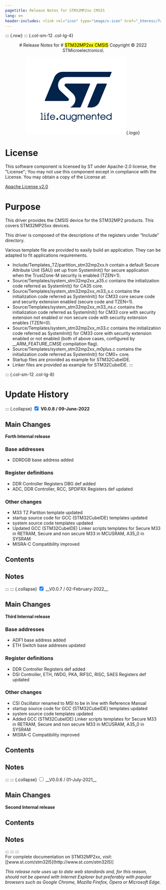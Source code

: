 ```yaml
---
pagetitle: Release Notes for STM32MP2xx CMSIS
lang: en
header-includes: <link rel="icon" type="image/x-icon" href="_htmresc/favicon.png" />
---
```


::: {.row}
::: {.col-sm-12 .col-lg-4}

<center>
# Release Notes for
# <mark>STM32MP2xx CMSIS</mark>
Copyright &copy; 2022 STMicroelectronics\

[![ST logo](./_htmresc/st_logo_2020.png)](https://www.st.com){.logo}
</center>

# License

This software component is licensed by ST under Apache-2.0 license, the \"License\"; You may
not use this component except in compliance with the License. You may
obtain a copy of the License at:

[Apache License v2.0](https://opensource.org/licenses/Apache-2.0)

# Purpose

This driver provides the CMSIS device for the STM32MP2 products. This covers STM32MP25xx devices.

This driver is composed of the descriptions of the registers under “Include” directory.

Various template file are provided to easily build an application. They can be adapted to fit applications requirements.
- Include/Templates_TZ/partition_stm32mp2xx.h contain a default Secure Attribute Unit (SAU) set up from SystemInit() for secure application when the TrustZone-M security is enabled (TZEN=1).
- Source/Templates/system_stm32mp2xx_a35.c contains the initialization code referred as SystemInit() for CA35 core.
- Source/Templates/system_stm32mp2xx_m33_s.c contains the initialization code referred as SystemInit() for CM33 core secure code and security extension enabled (secure code and TZEN=1).
- Source/Templates/system_stm32mp2xx_m33_ns.c contains the initialization code referred as SystemInit() for CM33 core with security extension not enabled or non secure code with security extension enables (TZEN=0).
- Source/Templates/system_stm32mp2xx_m33.c contains the initialization code referred as SystemInit() for CM33 core with security extension enabled or not enabled (both of above cases, configured by __ARM_FEATURE_CMSE compilation flag).
- Source/Templates/system_stm32mp2xx_m0plus.c contains the initialization code referred as SystemInit() for CM0+ core.
- Startup files are provided as example for STM32CubeIDE.
- Linker files are provided as example for STM32CubeIDE.
:::

::: {.col-sm-12 .col-lg-8}
# Update History

::: {.collapse}
<input type="checkbox" id="collapse-section3" checked aria-hidden="true">
<label for="collapse-section3" aria-hidden="true">__V0.0.8 / 09-June-2022__</label>
<div>

## Main Changes

**Forth Internal release**

### **Base addresses**
  - DDRDGB base address added

### **Register definitions**
  - DDR Controller Registers DBG def added
  - ADC, DDR Controller, RCC, SPDIFRX Registers def updated
  
### **Other changes**
  - M33 TZ Partiton template updated
  - startup source code for GCC (STM32CubeIDE) templates updated
  - system source code templates updated
  - Updated GCC (STM32CubeIDE) Linker scripts templates for Secure M33 in RETRAM, Secure and non secure M33 in MCUSRAM, A35_0 in SYSRAM
  - MISRA-C Compatibility improved

## Contents

## Notes

</div>
:::
::: {.collapse}
<input type="checkbox" id="collapse-section2" checked aria-hidden="true">
<label for="collapse-section2" aria-hidden="true">__V0.0.7 / 02-February-2022__</label>
<div>

## Main Changes

**Third Internal release**

### **Base addresses**
  - ADF1 base address added
  - ETH Switch base addreses updated
  
### **Register definitions**
  - DDR Controller Registers def added
  - DSI Controller, ETH, IWDG, PKA, RIFSC, RISC, SAES Registers def updated
  
### **Other changes**
  - CSI Oscillator renamed to MSI to be in line with Reference Manual
  - startup source code for GCC (STM32CubeIDE) templates updated
  - system source code templates updated
  - Added GCC (STM32CubeIDE) Linker scripts templates for Secure M33 in RETRAM, Secure and non secure M33 in MCUSRAM, A35_0 in SYSRAM
  - MISRA-C Compatibility improved

## Contents

## Notes

</div>
:::
::: {.collapse}
<input type="checkbox" id="collapse-section1" aria-hidden="true">
<label for="collapse-section1" aria-hidden="true">__V0.0.6 / 01-July-2021__</label>
<div>

## Main Changes

**Second Internal release**

## Contents

## Notes

</div>
:::
:::
:::

<footer class="sticky">
For complete documentation on STM32MP2xx, visit: [[www.st.com/stm32l5](http://www.st.com/stm32l5)]

*This release note uses up to date web standards and, for this reason, should not be opened with Internet Explorer but preferably with popular browsers such as Google Chrome, Mozilla Firefox, Opera or Microsoft Edge.*
</footer>
